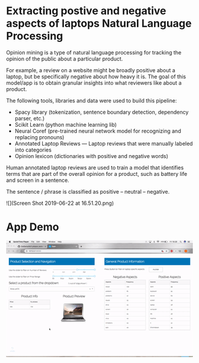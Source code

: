 # Extracting postive and negative aspects of laptops Natural Language Processing 

Opinion mining is a type of natural language processing for tracking the opinion of the public about a particular product.

For example, a review on a website might be broadly positive about a laptop, but be specifically negative about how heavy it is. The goal of this model/app is to obtain granular insights into what reviewers like about a product.

The following tools, libraries and data were used to build this pipeline:

- Spacy library (tokenization, sentence boundary detection, dependency parser, etc.)
- Scikit Learn (python machine learning lib)
- Neural Coref (pre-trained neural network model for recognizing and replacing pronouns)
- Annotated Laptop Reviews — Laptop reviews that were manually labeled into categories
- Opinion lexicon (dictionaries with positive and negative words)

Human annotated laptop reviews are used to train a model that identifies terms that are part of the overall opinion for a product, such as battery life and screen in a sentence.

The sentence / phrase is classified as positive – neutral – negative.


![](Screen Shot 2019-06-22 at 16.51.20.png)



# App Demo

![](demo_app.gif)
